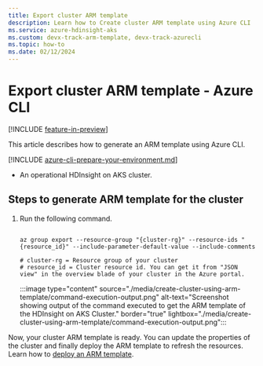 ```yaml
---
title: Export cluster ARM template
description: Learn how to Create cluster ARM template using Azure CLI
ms.service: azure-hdinsight-aks
ms.custom: devx-track-arm-template, devx-track-azurecli
ms.topic: how-to
ms.date: 02/12/2024
---
```


# Export cluster ARM template - Azure CLI

[!INCLUDE [feature-in-preview](includes/feature-in-preview.md)]

This article describes how to generate an ARM template using Azure CLI. 

[!INCLUDE [azure-cli-prepare-your-environment.md](~/reusable-content/azure-cli/azure-cli-prepare-your-environment.md)]
* An operational HDInsight on AKS cluster.
  

## Steps to generate ARM template for the cluster
    
1. Run the following command.

   ```azurecli-interactive

   az group export --resource-group "{cluster-rg}" --resource-ids "{resource_id}" --include-parameter-default-value --include-comments

   # cluster-rg = Resource group of your cluster
   # resource_id = Cluster resource id. You can get it from "JSON view" in the overview blade of your cluster in the Azure portal.
   ```

   :::image type="content" source="./media/create-cluster-using-arm-template/command-execution-output.png" alt-text="Screenshot showing output of the command executed to get the ARM template of the HDInsight on AKS Cluster." border="true" lightbox="./media/create-cluster-using-arm-template/command-execution-output.png":::
   

Now, your cluster ARM template is ready. You can update the properties of the cluster and finally deploy the ARM template to refresh the resources. Learn how to [deploy an ARM template](/azure/azure-resource-manager/templates/deploy-portal).
